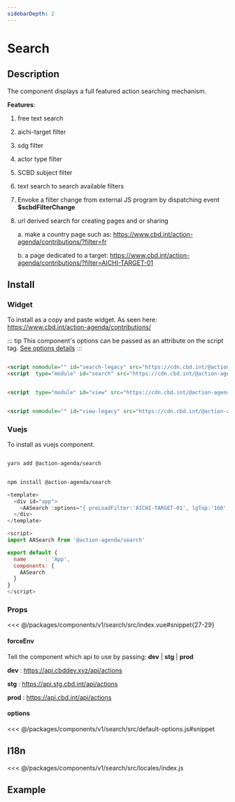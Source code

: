 ```yaml
---
sidebarDepth: 2
---
```

# Search

## Description
The component displays a full featured action searching mechanism.

 **Features**:
1. free text search
2. aichi-target filter
3. sdg filter
4. actor type filter
5. SCBD subject filter
6. text search to search available filters
7. Envoke a filter change from external JS program by dispatching event **$scbdFilterChange**
8. url derived search for creating pages and or sharing
    
    a. make a country page such as: <a href="https://www.cbd.int/action-agenda/contributions/?filter=fr" rel="noopener noreferrer" target="_blank"> <OutboundLink/> https://www.cbd.int/action-agenda/contributions/?filter=fr </a>

    b. a page dedicated to a target: <a href="https://www.cbd.int/action-agenda/contributions/?filter=AICHI-TARGET-01" rel="noopener noreferrer" target="_blank"> <OutboundLink/> https://www.cbd.int/action-agenda/contributions/?filter=AICHI-TARGET-01 </a> 


## Install
### Widget
To install as a copy and paste widget. As seen here:  <a href="https://www.cbd.int/action-agenda/contributions" rel="noopener noreferrer" target="_blank"> <OutboundLink/> https://www.cbd.int/action-agenda/contributions/ </a>

::: tip
This component's options can be passed as an attribute on the script tag. [See options details](/components/search/#options)
:::

<code-group>
<code-block title="MODERN">

```html

<script nomodule="" id="search-legacy" src="https://cdn.cbd.int/@action-agenda/search@~1.0.0/dist/widget/index.umd.min.js"></script>
<script  type="module" id="search" src="https://cdn.cbd.int/@action-agenda/search@~1.0.0/dist/widget/index.min.js"></script> 

```
</code-block>

<code-block title="MODULE">

```html

<script  type="module" id="view" src="https://cdn.cbd.int/@action-agenda/search@~1.0.0/dist/widget/index.min.js"></script> 


```
</code-block>

<code-block title="UMD">

```html

<script nomodule="" id="view-legacy" src="https://cdn.cbd.int/@action-agenda/search@~1.0.0/dist/widget/index.umd.min.js"></script>

```
</code-block>
</code-group>


### Vuejs
To install as vuejs component.

<code-group>
<code-block title="YARN">

```bash

yarn add @action-agenda/search

```
</code-block>

<code-block title="NPM">

```bash

npm install @action-agenda/search

```
</code-block>
</code-group>


```js
<template>
  <div id="app">
    <AASearch :options="{ preLoadFilter:'AICHI-TARGET-01', lgTop:'160', mdTop:'60', smTop:'30'}" force-env="development"/>
  </div>
</template>

<script>
import AASearch from '@action-agenda/search'

export default {
  name      : 'App',
  components: {
    AASearch
  }
}
</script>

```
### Props

<<< @/packages/components/v1/search/src/index.vue#snippet{27-29}

#### forceEnv
Tell the component which api to use by passing: **dev** | **stg** | **prod**

  **dev** : https://api.cbddev.xyz/api/actions
  
  **stg** : https://api.stg.cbd.int/api/actions
  
  **prod** : https://api.cbd.int/api/actions


#### options

<<< @/packages/components/v1/search/src/default-options.js#snippet

## I18n

<<< @/packages/components/v1/search/src/locales/index.js

## Example
<template>
<div id="example-data" class="position-relative p-5 example" >
    <div class="article-container p-3">
      <article >
        <component  :options="{lgTop: '58'}" v-if="dynamicComponent" :is="dynamicComponent"></component>
      </article>
    </div>
</div>
</template>

<script>
import '../../../../docs/style.css'

export default {
  methods: { getExamp },
  data() {
    return {
      dynamicComponent: null,
      exampleData: null,
      exampleHeader: null
    }
  },

  mounted () {
    import('./src/index.js').then(module => {
      this.dynamicComponent = module.default
      this.getExamp()
    })
  },
  destroyed(){
    this.exampleHeader.parentNode.removeChild(this.exampleHeader)
    this.exampleData.parentNode.removeChild(this.exampleData)
  }
}

function getExamp(){

  const test = document.getElementsByTagName('main')[0].lastElementChild.id

  if(test === 'example-data') return

    this.exampleHeader = document.getElementById('example')
    this.exampleData   = document.getElementById('example-data')

  this.exampleHeader.parentNode.removeChild(this.exampleHeader)
  this.exampleData.parentNode.removeChild(this.exampleData)

  const main = document.getElementsByTagName('main')[0]

  this.exampleHeader.classList.add('example-header')
  main.appendChild(this.exampleHeader)
  main.appendChild(this.exampleData)
}
</script>
<style >
  

  .example{
    background-color: rgb(38, 90, 79);
  }
  .example .article-container{
    background-color: white;
  }
  .example-header{
      max-width: 740px;
    margin: 0 auto;
    padding: 2rem 2.5rem;
  }

</style>